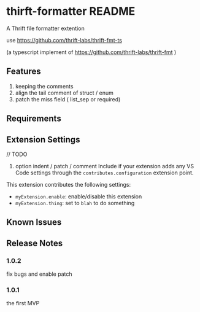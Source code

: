 # thirft-formatter README

A Thrift file formatter extention

use https://github.com/thrift-labs/thrift-fmt-ts

(a typescript implement of https://github.com/thrift-labs/thrift-fmt )

## Features

1. keeping the comments
2. align the tail comment of struct / enum
3. patch the miss field ( list_sep or required)

## Requirements

## Extension Settings

// TODO

1. option indent / patch / comment
Include if your extension adds any VS Code settings through the `contributes.configuration` extension point.

This extension contributes the following settings:

* `myExtension.enable`: enable/disable this extension
* `myExtension.thing`: set to `blah` to do something

## Known Issues

## Release Notes

### 1.0.2

fix bugs and enable patch

### 1.0.1

the first MVP
